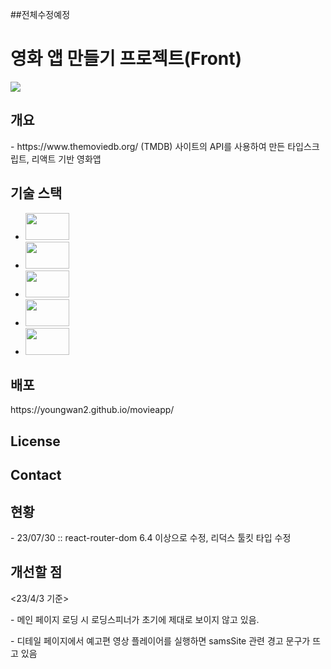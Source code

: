 ##전체수정예정

<h1>영화 앱 만들기 프로젝트(Front)</h1>
<img src="https://user-images.githubusercontent.com/107159871/222892571-35738ee3-8437-4754-ac67-fe17696ea0a5.png"></img>

<h2>개요</h2>
<p>- https://www.themoviedb.org/ (TMDB) 사이트의 API를 사용하여 만든 타입스크립트, 리액트 기반 영화앱</p>

<h2>기술 스택</h2>
<ul>
<li><img width="70" height="43" src="https://github.com/youngwan2/movieapp/assets/107159871/caac501c-44bd-4bcb-b4dc-22d4718f99db"></img></li>
<li><img width="70" height="43" src="https://github.com/youngwan2/movieapp/assets/107159871/b25bcdf5-d6cb-4ed0-bd6b-544eb392ab9a"></img></li>
<li><img width="70" height="43" src="https://github.com/youngwan2/movieapp/assets/107159871/0fc70766-9f62-473a-a4f0-70f9c3f33098"></img></li>
<li><img width="70" height="43" src="https://github.com/youngwan2/movieapp/assets/107159871/402cead2-90a6-4b83-a948-347530742807"></img></li>
<li><img width="70" height="43" src="https://github.com/youngwan2/movieapp/assets/107159871/13593b05-33dc-4a2a-a156-087839eb9770"></img></li>
</ul>

<h2>배포</h2>
https://youngwan2.github.io/movieapp/

<h2>License</h2>
<h2>Contact</h2>

<h2>현황</h2>
<p>- 23/07/30 :: react-router-dom 6.4 이상으로 수정, 리덕스 툴킷 타입 수정</p>

<h2>개선할 점</h2>
<23/4/3 기준>
<p>- 메인 페이지 로딩 시 로딩스피너가 초기에 제대로 보이지 않고 있음.</p>
<p>- 디테일 페이지에서 예고편 영상 플레이어를 실행하면 samsSite 관련 경고 문구가 뜨고 있음</p>

